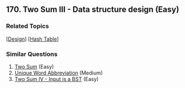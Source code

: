 <!--|This file generated by command(leetcode description); DO NOT EDIT.    |-->
<!--+----------------------------------------------------------------------+-->
<!--|@author    Openset <openset.wang@gmail.com>                           |-->
<!--|@link      https://github.com/openset                                 |-->
<!--|@home      https://github.com/openset/leetcode                        |-->
<!--+----------------------------------------------------------------------+-->

## 170. Two Sum III - Data structure design (Easy)



### Related Topics
  [[Design](https://github.com/openset/leetcode/tree/master/tag/design/README.md)]
  [[Hash Table](https://github.com/openset/leetcode/tree/master/tag/hash-table/README.md)]

### Similar Questions
  1. [Two Sum](https://github.com/openset/leetcode/tree/master/problems/two-sum) (Easy)
  1. [Unique Word Abbreviation](https://github.com/openset/leetcode/tree/master/problems/unique-word-abbreviation) (Medium)
  1. [Two Sum IV - Input is a BST](https://github.com/openset/leetcode/tree/master/problems/two-sum-iv-input-is-a-bst) (Easy)
